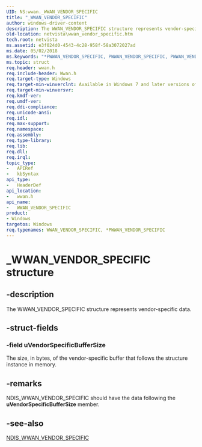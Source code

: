 ```yaml
---
UID: NS:wwan._WWAN_VENDOR_SPECIFIC
title: "_WWAN_VENDOR_SPECIFIC"
author: windows-driver-content
description: The WWAN_VENDOR_SPECIFIC structure represents vendor-specific data.
old-location: netvista\wwan_vendor_specific.htm
tech.root: netvista
ms.assetid: e3f024d0-4543-4c28-958f-58a3072027ad
ms.date: 05/02/2018
ms.keywords: "*PWWAN_VENDOR_SPECIFIC, PWWAN_VENDOR_SPECIFIC, PWWAN_VENDOR_SPECIFIC structure pointer [Network Drivers Starting with Windows Vista], WWAN_VENDOR_SPECIFIC, WWAN_VENDOR_SPECIFIC structure [Network Drivers Starting with Windows Vista], WwanRef_9261cb07-079e-4266-8358-fff73af8c31a.xml, _WWAN_VENDOR_SPECIFIC, netvista.wwan_vendor_specific, wwan/PWWAN_VENDOR_SPECIFIC, wwan/WWAN_VENDOR_SPECIFIC"
ms.topic: struct
req.header: wwan.h
req.include-header: Wwan.h
req.target-type: Windows
req.target-min-winverclnt: Available in Windows 7 and later versions of Windows.
req.target-min-winversvr: 
req.kmdf-ver: 
req.umdf-ver: 
req.ddi-compliance: 
req.unicode-ansi: 
req.idl: 
req.max-support: 
req.namespace: 
req.assembly: 
req.type-library: 
req.lib: 
req.dll: 
req.irql: 
topic_type:
-	APIRef
-	kbSyntax
api_type:
-	HeaderDef
api_location:
-	wwan.h
api_name:
-	WWAN_VENDOR_SPECIFIC
product:
- Windows
targetos: Windows
req.typenames: WWAN_VENDOR_SPECIFIC, *PWWAN_VENDOR_SPECIFIC
---
```


# _WWAN_VENDOR_SPECIFIC structure


## -description


The WWAN_VENDOR_SPECIFIC structure represents vendor-specific data.


## -struct-fields




### -field uVendorSpecificBufferSize

The size, in bytes, of the vendor-specific buffer that follows the structure instance in
     memory.


## -remarks



NDIS_WWAN_VENDOR_SPECIFIC should have the data following the 
    <b>uVendorSpecificBufferSize</b> member.




## -see-also




<a href="https://msdn.microsoft.com/library/windows/hardware/ff567947">NDIS_WWAN_VENDOR_SPECIFIC</a>
 

 

